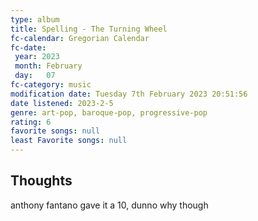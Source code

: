 ```yaml
---
type: album 
title: Spelling - The Turning Wheel
fc-calendar: Gregorian Calendar
fc-date: 
 year: 2023
 month: February
 day:   07
fc-category: music
modification date: Tuesday 7th February 2023 20:51:56
date listened: 2023-2-5 
genre: art-pop, baroque-pop, progressive-pop
rating: 6
favorite songs: null
least Favorite songs: null
---
```

## Thoughts

anthony fantano gave it a 10, dunno why though 